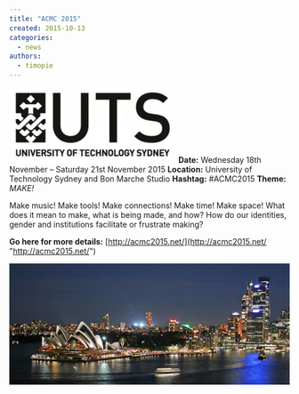 ```yaml
---
title: "ACMC 2015"
created: 2015-10-13
categories: 
  - news
authors: 
  - timopie
---
```


[![UTSlogo-300x136](assets/images/UTSlogo-300x136.png)](http://computermusic.org.au/media/2015/10/UTSlogo-300x136.png) **Date:** Wednesday 18th November – Saturday 21st November 2015 **Location:** University of Technology Sydney and Bon Marche Studio **Hashtag:** #ACMC2015 **Theme:** _MAKE!_

Make music! Make tools! Make connections! Make time! Make space! What does it mean to make, what is being made, and how? How do our identities, gender and institutions facilitate or frustrate making?

**Go here for more details:** [http://acmc2015.net/](http://acmc2015.net/ "http://acmc2015.net/")

[![syndeyscape](assets/images/sydney.jpg)](http://computermusic.org.au/media/2015/10/sydney.jpg)
